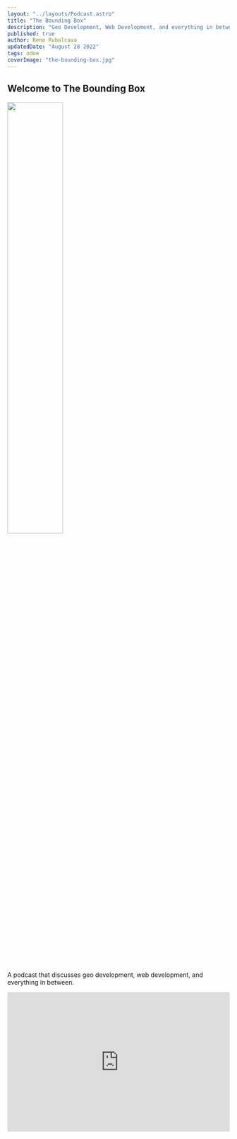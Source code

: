 ```yaml
---
layout: "../layouts/Podcast.astro"
title: "The Bounding Box"
description: "Geo Development, Web Development, and everything in between"
published: true
author: Rene Rubalcava
updatedDate: "August 28 2022"
tags: odoe
coverImage: "the-bounding-box.jpg"
---
```


## Welcome to The Bounding Box

<img src="/assets/images/the-bounding-box.jpg" width="50%">

A podcast that discusses geo development, web development, and everything in between.


<iframe title="The Bounding Box" allowtransparency="true" height="315" width="100%" style="border: none; min-width: min(100%, 430px);" scrolling="no" data-name="pb-iframe-player" src="https://www.podbean.com/player-v2/?i=s8844-d24fd9-pbblog-playlist&share=1&download=1&rtl=0&fonts=Arial&skin=1&font-color=auto&order=episodic&limit=10&filter=all&ss=a713390a017602015775e868a2cf26b0&btn-skin=7&size=315" allowfullscreen=""></iframe>